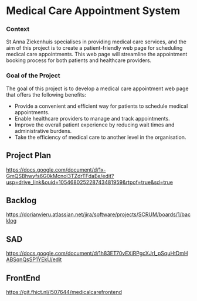 # Medical Care Appointment System 
### Context

St Anna Ziekenhuis specialises in providing medical care services, and the aim of this project is to create a patient-friendly web page for scheduling medical care appointments. This web page will streamline the appointment booking process for both patients and healthcare providers.


### Goal of the Project

The goal of this project is to develop a medical care appointment web page that offers the following benefits:

- Provide a convenient and efficient way for patients to schedule medical appointments.
- Enable healthcare providers to manage and track appointments.
- Improve the overall patient experience by reducing wait times and administrative burdens.
- Take the efficiency of medical care to another level in the organisation.


## Project Plan 

https://docs.google.com/document/d/1x-GmQSBhwyfs6G0kMcnol3TZdrTFdaEe/edit?usp=drive_link&ouid=105468025228743481959&rtpof=true&sd=true


## Backlog

https://dorianvieru.atlassian.net/jira/software/projects/SCRUM/boards/1/backlog

## SAD

https://docs.google.com/document/d/1h83ET70vEXiRPgcXJrI_pSquHtDmHABSqnQsSP1YEkU/edit

## FrontEnd

https://git.fhict.nl/I507644/medicalcarefrontend
